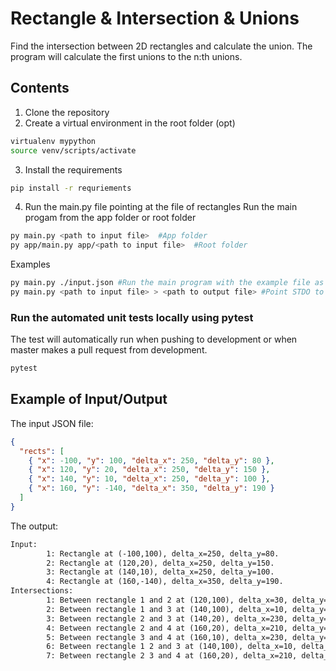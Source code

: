 # Rectangle & Intersection & Unions

Find the intersection between 2D rectangles and calculate the union.
The program will calculate the first unions to the n:th unions.

## Contents

1. Clone the repository
2. Create a virtual environment in the root folder (opt)

```sh
virtualenv mypython
source venv/scripts/activate
```

3. Install the requirements

```sh
pip install -r requriements
```

4. Run the main.py file pointing at the file of rectangles
   Run the main progam from the app folder or root folder

```sh
py main.py <path to input file>  #App folder
py app/main.py app/<path to input file>  #Root folder
```

Examples

```sh
py main.py ./input.json #Run the main program with the example file as input argument
py main.py <path to input file> > <path to output file> #Point STDO to a file instead of console.

```

### Run the automated unit tests locally using pytest

The test will automatically run when pushing to development or when master makes a pull request from development.

```sh
pytest
```

## Example of Input/Output

The input JSON file:

```json
{
  "rects": [
    { "x": -100, "y": 100, "delta_x": 250, "delta_y": 80 },
    { "x": 120, "y": 20, "delta_x": 250, "delta_y": 150 },
    { "x": 140, "y": 10, "delta_x": 250, "delta_y": 100 },
    { "x": 160, "y": -140, "delta_x": 350, "delta_y": 190 }
  ]
}
```

The output:

```txt
Input:
        1: Rectangle at (-100,100), delta_x=250, delta_y=80.
        2: Rectangle at (120,20), delta_x=250, delta_y=150.
        3: Rectangle at (140,10), delta_x=250, delta_y=100.
        4: Rectangle at (160,-140), delta_x=350, delta_y=190.
Intersections:
        1: Between rectangle 1 and 2 at (120,100), delta_x=30, delta_y=70.
        2: Between rectangle 1 and 3 at (140,100), delta_x=10, delta_y=10.
        3: Between rectangle 2 and 3 at (140,20), delta_x=230, delta_y=90.
        4: Between rectangle 2 and 4 at (160,20), delta_x=210, delta_y=30.
        5: Between rectangle 3 and 4 at (160,10), delta_x=230, delta_y=40.
        6: Between rectangle 1 2 and 3 at (140,100), delta_x=10, delta_y=10.
        7: Between rectangle 2 3 and 4 at (160,20), delta_x=210, delta_y=30.
```
